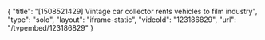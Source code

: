 {
    "title": "[1508521429] Vintage car collector rents vehicles to film industry",
    "type": "solo",
    "layout": "iframe-static",
    "videoId": "123186829",
    "url": "\/tvpembed\/123186829"
}